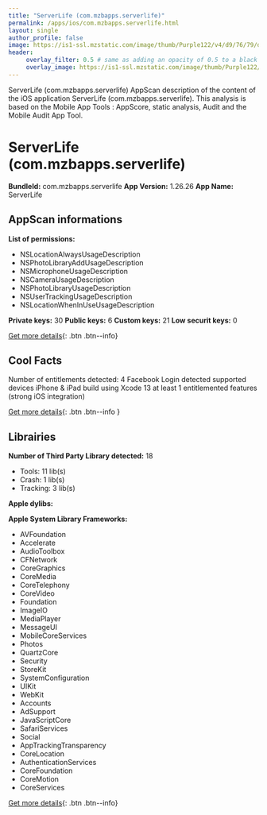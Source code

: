 ```yaml
---
title: "ServerLife (com.mzbapps.serverlife)"
permalink: /apps/ios/com.mzbapps.serverlife.html
layout: single
author_profile: false
image: https://is1-ssl.mzstatic.com/image/thumb/Purple122/v4/d9/76/79/d97679f6-0e5f-4e2a-dda4-02186b8c83e5/AppIcon-1x_U007emarketing-0-10-0-85-220.png/512x512bb.jpg
header: 
     overlay_filter: 0.5 # same as adding an opacity of 0.5 to a black background
     overlay_image: https://is1-ssl.mzstatic.com/image/thumb/Purple122/v4/d9/76/79/d97679f6-0e5f-4e2a-dda4-02186b8c83e5/AppIcon-1x_U007emarketing-0-10-0-85-220.png/512x512bb.jpg
---
```

ServerLife (com.mzbapps.serverlife) AppScan description of the content of the iOS application ServerLife (com.mzbapps.serverlife). This analysis is based on the Mobile App Tools : AppScore, static analysis, Audit and the Mobile Audit App Tool.

# ServerLife (com.mzbapps.serverlife)

**BundleId:** com.mzbapps.serverlife
**App Version:** 1.26.26
**App Name:** ServerLife


## AppScan informations 

**List of permissions:** 
- NSLocationAlwaysUsageDescription
- NSPhotoLibraryAddUsageDescription
- NSMicrophoneUsageDescription
- NSCameraUsageDescription
- NSPhotoLibraryUsageDescription
- NSUserTrackingUsageDescription
- NSLocationWhenInUseUsageDescription
  
  
**Private keys:** 30
**Public keys:** 6
**Custom keys:** 21
**Low securit keys:** 0
  
[Get more details](/pricing.html){: .btn .btn--info}

## Cool Facts

Number of entitlements detected: 4
Facebook Login detected
supported devices iPhone & iPad
build using Xcode 13
at least 1 entitlemented features (strong iOS integration)
  
[Get more details](/pricing.html){: .btn .btn--info }

## Librairies 
**Number of Third Party Library detected:** 18
- Tools: 11 lib(s)
- Crash: 1 lib(s)
- Tracking: 3 lib(s)


**Apple dylibs:**


**Apple System Library Frameworks:**
- AVFoundation
- Accelerate
- AudioToolbox
- CFNetwork
- CoreGraphics
- CoreMedia
- CoreTelephony
- CoreVideo
- Foundation
- ImageIO
- MediaPlayer
- MessageUI
- MobileCoreServices
- Photos
- QuartzCore
- Security
- StoreKit
- SystemConfiguration
- UIKit
- WebKit
- Accounts
- AdSupport
- JavaScriptCore
- SafariServices
- Social
- AppTrackingTransparency
- CoreLocation
- AuthenticationServices
- CoreFoundation
- CoreMotion
- CoreServices


  
[Get more details](/pricing.html){: .btn .btn--info}

